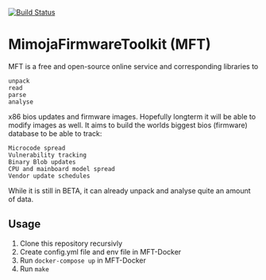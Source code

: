 [![Build Status](https://drone.mimoja.de/api/badges/Mimoja/MimojaFirmwareToolkit/status.svg)](https://drone.mimoja.de/Mimoja/MimojaFirmwareToolkit)

# MimojaFirmwareToolkit (MFT)
MFT is a free and open-source online service and corresponding libraries to

    unpack
    read
    parse
    analyse

x86 bios updates and firmware images.
Hopefully longterm it will be able to modify images as well.
It aims to build the worlds biggest bios (firmware) database to be able to track:

    Microcode spread
    Vulnerability tracking
    Binary Blob updates
    CPU and mainboard model spread
    Vendor update schedules

While it is still in BETA, it can already unpack and analyse quite an amount of data.

## Usage

1. Clone this repository recursivly
3. Create config.yml file and env file in MFT-Docker
4. Run `docker-compose up` in MFT-Docker
5. Run `make`
